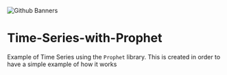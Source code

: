 
![Github Banners](https://github.com/user-attachments/assets/53fd2f89-b4a5-41a2-a34d-e7de9a40ffc3)

# Time-Series-with-Prophet
Example of Time Series using the `Prophet` library. This is created in order to have a simple example of how it works

